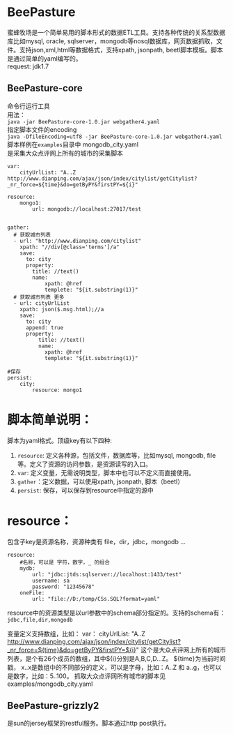 BeePasture
==========
蜜蜂牧场是一个简单易用的脚本形式的数据ETL工具。支持各种传统的关系型数据库比如mysql, oracle, sqlserver，mongodb等nosql数据库，网页数据抓取，文件。支持json,xml,html等数据格式，支持xpath, jsonpath, beetl脚本模板。脚本是通过简单的yaml编写的。<br>
request: jdk1.7<br>

BeePasture-core
------
命令行运行工具<br>
用法： <br>
		`java -jar BeePasture-core-1.0.jar webgather4.yaml` <br>
指定脚本文件的encoding <br>
		`java -DfileEncoding=utf8 -jar BeePasture-core-1.0.jar webgather4.yaml` <br>
脚本样例在`examples`目录中
mongodb_city.yaml  
是采集大众点评网上所有的城市的采集脚本  
``` mongodb_city
var:
    cityUrlList: "A..Z http://www.dianping.com/ajax/json/index/citylist/getCitylist?_nr_force=${time}&do=getByPY&firstPY=${i}"
    
resource: 
    mongo1:
        url: mongodb://localhost:27017/test
        

gather:
  # 获取城市列表
  - url: "http://www.dianping.com/citylist"
    xpath: "//div[@class='terms']/a"
    save: 
      to: city
      property: 
        title: //text()
        name: 
            xpath: @href
            templete: "${it.substring(1)}"
  # 获取城市列表 更多
  - url: cityUrlList
    xpath: json($.msg.html);//a
    save:
      to: city
      append: true
      property:
          title: //text()
          name: 
            xpath: @href
            templete: "${it.substring(1)}"
            
#保存
persist:
    city: 
        resource: mongo1
```
# 脚本简单说明：
脚本为yaml格式。顶级key有以下四种:<br>
1. `resource`:  定义各种源，包括文件，数据库等，比如mysql, mongodb, file 等。定义了资源的访问参数，是资源读写的入口。<br>
2. `var`: 定义变量，无需说明类型，脚本中也可以不定义而直接使用。<br>
3. `gather`：定义数据，可以使用xpath, jsonpath, 脚本（beetl）<br>
4. `persist`: 保存，可以保存到resource中指定的源中<br>


# resource：
包含子key是资源名称，资源种类有 file，dir，jdbc，mongodb ...
``` resource
resource:   
	#名称，可以是 字符，数字，_ 的组合
	mydb:   
		url: "jdbc:jtds:sqlserver://localhost:1433/test"  
		username: sa  
		password: "12345678"  
	oneFile:   
		url: "file://D:/temp/CSs.SQL?format=yaml"  
```
resource中的资源类型是以url参数中的schema部分指定的。支持的schema有：`jdbc,file,dir,mongodb`  


变量定义支持数组，比如：
var：
    cityUrlList: "A..Z http://www.dianping.com/ajax/json/index/citylist/getCitylist?_nr_force=${time}&do=getByPY&firstPY=${i}"
这个是大众点评网上所有的城市列表，是个有26个成员的数组，其中${i}分别是A,B,C,D...Z。    ${time}为当前时间戳，
x..x是数组中的不同部分的定义，可以是字母，比如：A..Z 和 a..g，也可以是数字，比如：5..100。
抓取大众点评网所有城市的脚本见 examples/mongodb_city.yaml

BeePasture-grizzly2
------
是sun的jersey框架的restful服务。脚本通过http post执行。

